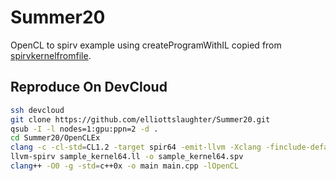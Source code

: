 # Summer20
OpenCL to spirv example using createProgramWithIL copied from [spirvkernelfromfile](https://github.com/bashbaug/SimpleOpenCLSamples/tree/master/samples/05_spirvkernelfromfile).

## Reproduce On DevCloud
```sh
ssh devcloud
git clone https://github.com/elliottslaughter/Summer20.git
qsub -I -l nodes=1:gpu:ppn=2 -d .
cd Summer20/OpenCLEx
clang -c -cl-std=CL1.2 -target spir64 -emit-llvm -Xclang -finclude-default-header -flto sample_kernel.cl -o sample_kernel64.ll
llvm-spirv sample_kernel64.ll -o sample_kernel64.spv
clang++ -O0 -g -std=c++0x -o main main.cpp -lOpenCL
```
